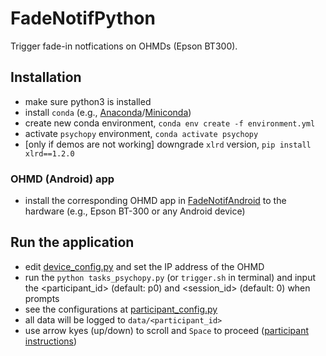 # FadeNotifPython
Trigger fade-in notfications on OHMDs (Epson BT300). 



## Installation
- make sure python3 is installed
- install `conda` (e.g., [Anaconda](https://docs.anaconda.com/anaconda/install/)/[Miniconda](https://docs.conda.io/en/latest/miniconda.html))
- create new conda environment, `conda env create -f environment.yml`
- activate `psychopy` environment, `conda activate psychopy`
- [only if demos are not working] downgrade `xlrd` version, `pip install xlrd==1.2.0`



### OHMD (Android) app
- install the corresponding OHMD app in [FadeNotifAndroid](../FadeNotifAndroid) to the hardware (e.g., Epson BT-300 or any Android device) 


## Run the application
- edit [device_config.py](device_config.py) and set the IP address of the OHMD
- run the `python tasks_psychopy.py` (or `trigger.sh` in terminal) and input the <participant_id> (default: p0) and <session_id> (default: 0) when prompts
- see the configurations at [participant_config.py](participant_config.py)
- all data will be logged to `data/<participant_id>`
- use arrow kyes (up/down) to scroll and `Space` to proceed ([participant instructions](https://docs.google.com/presentation/d/1nhAzKGlUHOTm-h2zzrU-Xevo2fqbFmuWaxrAgTbr374/view?usp=sharing))
